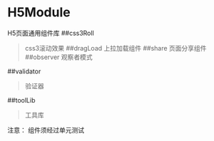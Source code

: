# H5Module
H5页面通用组件库
##css3Roll
> css3滚动效果
##dragLoad
> 上拉加载组件
##share
> 页面分享组件
##observer
> 观察者模式

##validator
> 验证器

##toolLib
> 工具库

注意：
组件须经过单元测试
